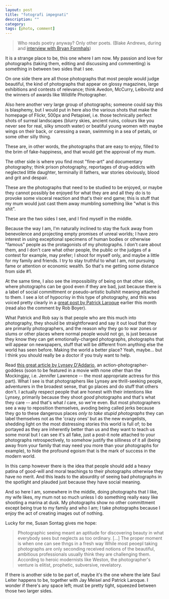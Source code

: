 ```yaml
---
layout: post
title: "fotografi impegnati"
description: ""
category:
tags: [photo, comment]
---
```


> Who reads poetry anyway? Only other poets.
> (Blake Andrews, during and [interview with Bryan Formhals](http://lpvshow.com/the-lpv-show-episode-14-blake-andrews/))

It is a strange place to be, this one where I am now. My passion and love for photographs (taking them, editing and discussing and commenting) is something in between two sides that I see.

On one side there are all those photographs that most people would judge beautiful, the kind of photographs that appear on glossy magazines, large exhibitions and contests of relevance; think Avedon, McCurry, Leibovitz and the winners of awards like Wildlife Photographer.

Also here another very large group of photographs; someone could say this is blasphemy, but I would put in here also the various shots that make the homepage of Flickr, 500px and Petapixel, i.e. those technically perfect shots of surreal landscapes (blurry skies, ancient ruins, colours like you never see for real, silky smooth water) or beatiful young women with maybe wings on their back, or caressing a swan, swimming in a sea of petals, or some other silly thing.

These are, in other words, the photographs that are easy to enjoy, filled to the brim of fake-happiness, and that would get the approval of my mum.

The other side is where you find most "fine-art" and documentary photography; think prison photography, reportages of drug-addicts with neglected little daughter, terminally ill fathers, war stories obviously, blood and grit and despair.

These are the photographs that need to be studied to be enjoyed, or maybe they cannot possibly be enjoyed for what they are and all they do is to provoke some visceral reaction and that's their end game; this is stuff that my mum would just cast them away mumbling something like "what is this shit".

These are the two sides I see, and I find myself in the middle.

Because the way I am, I'm naturally inclined to stay the fuck away from benevolence and projecting empty promises of unreal worlds; I have zero interest in using exceptional specimens of human bodies or otherwise "famous" people as the protagonists of my photographs. I don't care about them, and I don't care what other people, the public or the judges of a contest for example, may prefer; I shoot for myself only, and maybe a little for my family and friends. I try to stay truthful to what I am, not pursuing fame or attention or economic wealth. So that's me getting some distance from side #1.

At the same time, I also see the impossibility of being on that other side, where photographs can be good even if they are bad, just because there is a label of social committment or pseudo-artistic bullshit meaning attached to them. I see a lot of hypocrisy in this type of photography, and this was voiced pretty clearly in a [great post by Patrick Laroque](http://www.laroquephoto.com/blog/2015/3/2/everything-powerful) earlier this month (read also the comment by Rob Boyer).

What Patrick and Rob say is that people who are this much into photography, they should be straightforward and say it out loud that they are primarily photographers, and the reason why they go to war zones or slums or other places where normal people would not go, is just because they know they can get emotionally-charged photographs, photographs that will appear on newspapers, stuff that will be different from anything else the world has seen before. Making the world a better place? Yeah, maybe... but I think you should really be a doctor if you truly want to help.

Read [this great article by Lynsey D'Addario](http://www.nytimes.com/2015/02/01/magazine/what-can-a-pregnant-photojournalist-cover-everything.html), an action-photographer-goddess (soon to be featured in a movie with none other than  the Mockingjay, i.e. Jennifer Lawrence -- the most appropriate actress for this part). What I see is that photographers like Lynsey are thrill-seeking people, adventurers in the broadest sense, that go places and do stuff that others don't. I actually respect people that are honest with their intentions like Lynsey, primarily because they shoot _good_ photographs and that's what they care -- and that's what _I_ care, so we're even. But most photographers see a way to reposition themselves, avoding being called jerks because they go to these dangerous places _only to take stupid photographs_ they can label themselves not as the 'crazy ones' but as the new evangelists, shedding light on the most distressing stories this world is full of;  to be portayed as they are inherently better than us and they want to teach us some moral but I can see it's all fake, just a post-it note attached to your photographs retrospectively, to somehow justify the silliness of it all (being away from your family that may need you more than your photographs for example), to hide the profound egoism that is the mark of success in the modern world.

In this camp however there is the idea that people should add a heavy patina of good-will and moral teachings to their photographs otherwise they have no merit. And this leads to the absurdity of seeing bad photographs in the spotlight and plauded just because they have social meaning.

And so here I am, somewhere in the middle, doing photographs that I like, my wife likes, my mum not so much unless I do something really easy like shooting a marina at dusk. My photographs show no other committment except being true to my family and who I am; I take photographs because I enjoy the act of creating images out of nothing.

Lucky for me, Susan Sontag gives me hope:

> Photographic seeing meant an aptitude for discovering beauty in what everybody sees but neglects as too ordinary.
>[...]
> The proper moment is when one can see thngs in a fresh way
> While most peoepl taking photographs are only seconding received notions of the beautiful, ambitious professionals usually think they are challenging them. According to heroic modernists like Weston, the photographer's venture is elitist, prophetic, subversive, revelatory.

If there is another side to be part of, maybe it's the one where the late Saul Leiter happens to be, together with Jay Meisel and Patrick Laroque. I wonder if there's any space left; must be pretty tight, squeezed between those two larger sides.
